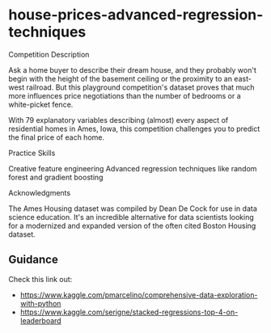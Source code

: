 # house-prices-advanced-regression-techniques
Competition Description

Ask a home buyer to describe their dream house, and they probably won't begin with the height of the basement ceiling or the proximity to an east-west railroad. But this playground competition's dataset proves that much more influences price negotiations than the number of bedrooms or a white-picket fence.

With 79 explanatory variables describing (almost) every aspect of residential homes in Ames, Iowa, this competition challenges you to predict the final price of each home.

Practice Skills

Creative feature engineering 
Advanced regression techniques like random forest and gradient boosting

Acknowledgments

The Ames Housing dataset was compiled by Dean De Cock for use in data science education. It's an incredible alternative for data scientists looking for a modernized and expanded version of the often cited Boston Housing dataset. 

## Guidance
Check this link out:
- https://www.kaggle.com/pmarcelino/comprehensive-data-exploration-with-python
- https://www.kaggle.com/serigne/stacked-regressions-top-4-on-leaderboard

